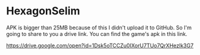 # HexagonSelim

APK is bigger than 25MB because of this I didn't upload it to GitHub. So I'm going to share to you a drive link. You can find the game's apk in this link.

https://drive.google.com/open?id=1Dsk5oTCCZu0IXorU7TUo7QrXHezlk3G7
